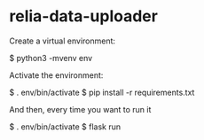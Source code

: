 # relia-data-uploader

Create a virtual environment:

$ python3 -mvenv env

Activate the environment:

$ . env/bin/activate
$ pip install -r requirements.txt

And then, every time you want to run it

$ . env/bin/activate
$ flask run
